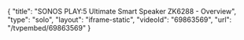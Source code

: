 {
    "title": "SONOS PLAY:5 Ultimate Smart Speaker ZK6288 - Overview",
    "type": "solo",
    "layout": "iframe-static",
    "videoId": "69863569",
    "url": "\/tvpembed\/69863569"
}